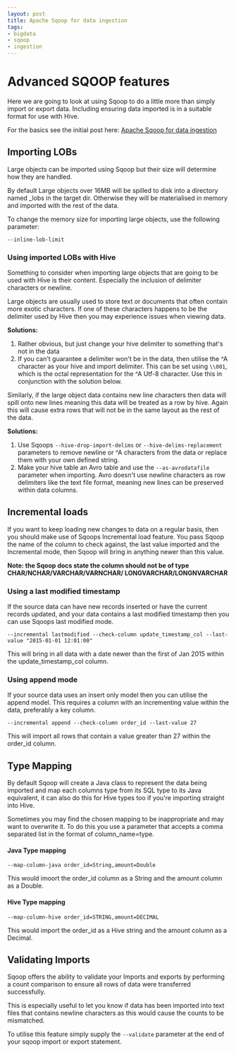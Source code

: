 ```yaml
--- 
layout: post 
title: Apache Sqoop for data ingestion 
tags: 
- bigdata 
- sqoop 
- ingestion 
--- 
```


# Advanced SQOOP features
Here we are going to look at using Sqoop to do a little more than simply import or export data. Including ensuring data imported is in a suitable format for use with Hive. 

For the basics see the initial post here: [Apache Sqoop for data ingestion](http://gavlaaaaaaaa.github.io/Data-Ingestion-SQOOP/)


## Importing LOBs
Large objects can be imported using Sqoop but their size will determine how they are handled.

By default Large objects over 16MB will be spilled to disk into a directory named _lobs in the target dir. Otherwise they will be materialised in memory and imported with the rest of the data. 

To change the memory size for importing large objects, use the following parameter:

`--inline-lob-limit`

### Using imported LOBs with Hive 
Something to consider when importing large objects that are going to be used with Hive is their content. Especially the inclusion of delimiter characters or newline.

Large objects are usually used to store text or documents that often contain more exotic characters. If one of these characters happens to be the delimiter used by Hive then you may experience issues when viewing data. 

**Solutions:**
1. Rather obvious, but just change your hive delimiter to something that's not in the data
2. If you can't guarantee a delimiter won't be in the data, then utilise the ^A character as your hive and import delimiter. This can be set using `\\001`, which is the octal representation for the ^A Utf-8 character. Use this in conjunction with the solution below. 

Similarly, if the large object data contains new line characters then data will spill onto new lines meaning this data will be treated as a row by hive. Again this will cause extra rows that will not be in the same layout as the rest of the data. 

**Solutions:** 
1. Use Sqoops `--hive-drop-import-delims` or `--hive-delims-replacement` parameters to remove newline or ^A characters from the data or replace them with your own defined string. 
2. Make your hive table an Avro table and use the `--as-avrodatafile` parameter when importing. Avro doesn't use newline characters as row delimiters like the text file format, meaning new lines can be preserved within data columns. 

## Incremental loads
If you want to keep loading new changes to data on a regular basis, then you should make use of Sqoops Incremental load feature. You pass Sqoop the name of the column to check against, the last value imported and the Incremental mode, then Sqoop will bring in anything newer than this value. 

**Note: the Sqoop docs state the column should not be of type CHAR/NCHAR/VARCHAR/VARNCHAR/ LONGVARCHAR/LONGNVARCHAR**

### Using a last modified timestamp 
If the source data can have new records inserted or have the current records updated, and your data contains a last modified timestamp then you can use Sqoops last modified mode. 

`--incremental lastmodified --check-column update_timestamp_col --last-value "2015-01-01 12:01:00"`

This will bring in all data with a date newer than the first of Jan 2015 within the update_timestamp_col column. 

### Using append mode
If your source data uses an insert only model then you can utilise the append model. This requires a column with an incrementing value within the data, preferably a key column. 

`--incremental append --check-column order_id --last-value 27`

This will import all rows that contain a value greater than 27 within the order_id column. 


## Type Mapping
By default Sqoop will create a Java class to represent the data being imported and map each columns type from its SQL type to its Java equivalent, it can also do this for Hive types too if you're importing straight into Hive.

Sometimes you may find the chosen mapping to be inappropriate and may want to overwrite it. To do this you use a parameter that accepts a comma separated list in the format of column_name=type. 

#### Java Type mapping
`--map-column-java order_id=String,amount=Double`

This would imoort the order_id column as a String and the amount column as a Double. 

#### Hive Type mapping
`--map-column-hive order_id=STRING,amount=DECIMAL`

This would import the order_id as a Hive string and the amount column as a Decimal. 

## Validating Imports
Sqoop offers the ability to validate your Imports and exports by performing a count comparison to ensure all rows of data were transferred successfully. 

This is especially useful to let you know if data has been imported into text files that contains newline characters as this would cause the counts to be mismatched. 

To utilise this feature simply supply the `--validate` parameter at the end of your sqoop import or export statement. 